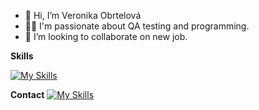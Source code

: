 - 👋 Hi, I’m Veronika Obrtelová
- 👩‍💻 I'm passionate about QA testing and programming.
- 💞️ I’m looking to collaborate on new job.

**Skills**

[![My Skills](https://skillicons.dev/icons?i=github,visualstudio,python,selenium,html,css,js)](https://skillicons.dev)

**Contact**
[![My Skills](https://skillicons.dev/icons?i=linkedin)](https://www.linkedin.com/in/veronika-obrtelov%C3%A1/)

